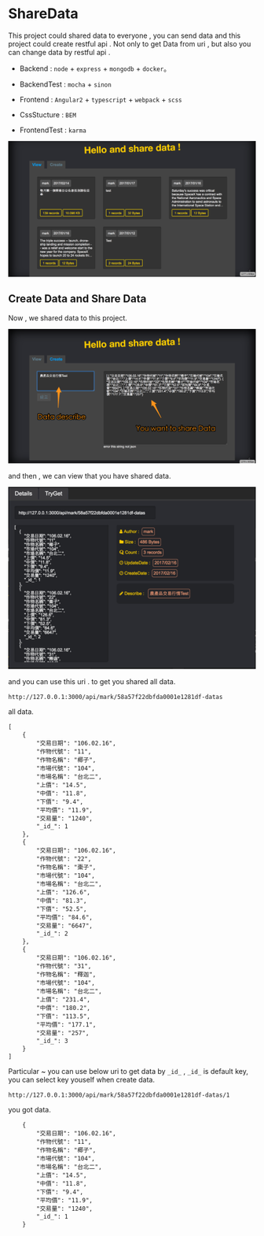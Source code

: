 # ShareData

This project could shared data to everyone , you can send data and this project could create restful api . Not only to get Data from uri , but also you can change data by restful api . 

* Backend : `node` + `express` + `mongodb` + `docker`。
* BackendTest : `mocha` + `sinon`

* Frontend : `Angular2` + `typescript` + `webpack` + `scss` 
* CssStucture : `BEM`
* FrontendTest : `karma`

![alt tag](https://github.com/h091237557/ShareData/blob/master/img/img1.png)

## Create Data and Share Data

Now , we shared data to this project.

![alt tag](https://github.com/h091237557/ShareData/blob/master/img/img6.png)

and then , we can view that you have shared data.

![alt tag](https://github.com/h091237557/ShareData/blob/master/img/img5.png)

and you can use this uri . to get you shared all data.

```
http://127.0.0.1:3000/api/mark/58a57f22dbfda0001e1281df-datas
```

all data.

```
[
    {
        "交易日期": "106.02.16",
        "作物代號": "11",
        "作物名稱": "椰子",
        "市場代號": "104",
        "市場名稱": "台北二",
        "上價": "14.5",
        "中價": "11.8",
        "下價": "9.4",
        "平均價": "11.9",
        "交易量": "1240",
        "_id_": 1
    },
    {
        "交易日期": "106.02.16",
        "作物代號": "22",
        "作物名稱": "棗子",
        "市場代號": "104",
        "市場名稱": "台北二",
        "上價": "126.6",
        "中價": "81.3",
        "下價": "52.5",
        "平均價": "84.6",
        "交易量": "6647",
        "_id_": 2
    },
    {
        "交易日期": "106.02.16",
        "作物代號": "31",
        "作物名稱": "釋迦",
        "市場代號": "104",
        "市場名稱": "台北二",
        "上價": "231.4",
        "中價": "180.2",
        "下價": "113.5",
        "平均價": "177.1",
        "交易量": "257",
        "_id_": 3
    }
]
```

Particular ~ you can use below uri to get data by `_id_` , `_id_` is default key, you can select key youself when create data.

```
http://127.0.0.1:3000/api/mark/58a57f22dbfda0001e1281df-datas/1
```

you got data.

```
    {
        "交易日期": "106.02.16",
        "作物代號": "11",
        "作物名稱": "椰子",
        "市場代號": "104",
        "市場名稱": "台北二",
        "上價": "14.5",
        "中價": "11.8",
        "下價": "9.4",
        "平均價": "11.9",
        "交易量": "1240",
        "_id_": 1
    }
```